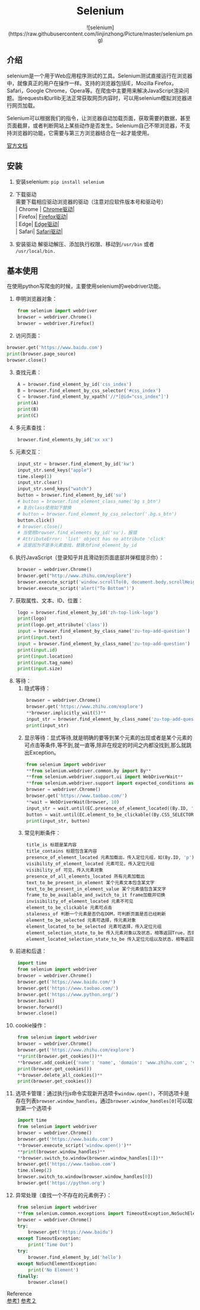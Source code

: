 # <div align="center"> Selenium </div>  

 <div align="center"> ![selenium](https://raw.githubusercontent.com/linjinzhong/Picture/master/selenium.png) </div>  

## 介绍
selenium是一个用于Web应用程序测试的工具。Selenium测试直接运行在浏览器中，就像真正的用户在操作一样。支持的浏览器包括IE，Mozilla Firefox，Safari，Google Chrome，Opera等。在爬虫中主要用来解决JavaScript渲染问题。当requests和urllib无法正常获取网页内容时，可以用selenium模拟浏览器进行网页加载。  

Selenium可以根据我们的指令，让浏览器自动加载页面，获取需要的数据，甚至页面截屏，或者判断网站上某些动作是否发生。Selenium自己不带浏览器，不支持浏览器的功能，它需要与第三方浏览器结合在一起才能使用。

[官方文档](https://selenium-python.readthedocs.io/installation.html)

## 安装  
1. 安装selenium: `pip install selenium`  

2. 下载驱动  
需要下载相应驱动浏览器的驱动（注意对应软件版本号和驱动号）    
| Chrome | [Chrome驱动](https://sites.google.com/a/chromium.org/chromedriver/downloads)|  
| Firefox| [Firefox驱动](https://github.com/mozilla/geckodriver/releases)|  
| Edge| [Edge驱动](https://developer.microsoft.com/en-us/microsoft-edge/tools/webdriver/)|  
| Safari| [Safari驱动](https://webkit.org/blog/6900/webdriver-support-in-safari-10/)|  

3. 安装驱动
解驱动解压、添加执行权限、移动到`/usr/bin` 或者 `/usr/local/bin.`  

## 基本使用
在使用python写爬虫的时候，主要使用selenium的webdriver功能。  
1. 申明浏览器对象：  
```python  
	from selenium import webdriver  
	browser = webdriver.Chrome()  
	browser = webdriver.Firefox()  
```  
2. 访问页面：  
```python  
browser.get('https://www.baidu.com')  
print(browser.page_source)  
browser.close()  
```  
3. 查找元素：  
```python   
	A = browser.find_element_by_id('css_index')  
	B = browser.find_element_by_css_selector('#css_index')  
	C = browser.find_element_by_xpath('//*[@id="css_index"]')  
	print(A)  
	print(B)  
	print(C)  
```  
4. 多元素查找：  
```python  
	browser.find_elements_by_id('xx xx')  
```  
5. 元素交互：  
```python  
	input_str = browser.find_element_by_id('kw')  
	input_str.send_keys("apple")  
	time.sleep(1)  
	input_str.clear()  
	input_str.send_keys("watch")  
	button = browser.find_element_by_id('su')  
	# button = browser.find_element_class_name('bg s_btn')  
	# 复合class使用如下替换  
	# button = browser.find_element_by_css_selector('.bg.s_btn')  
	button.click()  
	# browser.close()  
	# 当使用browser.find_elements_by_id('su')，报错  
	# AttributeError: 'list' object has no attribute 'click'  
	# 这是因为不是多元素查找，替换为find_element_by_id  
```  
6. 执行JavaScript（登录知乎并且滑动到页面底部并弹框提示你）：  
```python
	browser = webdriver.Chrome()  
	browser.get("http://www.zhihu.com/explore")  
	browser.execute_script('window.scrollTo(0, document.body.scrollHeight)')  
	browser.execute_script('alert("To Bottom")')  
```  
7. 获取属性、文本、ID、位置：  
```python
	logo = browser.find_element_by_id('zh-top-link-logo')  
	print(logo)  
	print(logo.get_attribute('class'))  
	input = browser.find_element_by_class_name('zu-top-add-question')  
	print(input.text)  
	input = browser.find_element_by_class_name('zu-top-add-question')  
	print(input.id)  
	print(input.location)  
	print(input.tag_name)  
	print(input.size)  
```  
8. 等待：  
	1. 隐式等待：  
	```python  
		browser = webdriver.Chrome()  
		browser.get('https://www.zhihu.com/explore')  
		**browser.implicitly_wait(5)**  
		input_str = browser.find_element_by_class_name('zu-top-add-question')  
		print(input_str)  
	```  
	2. 显示等待：显式等待,就是明确的要等到某个元素的出现或者是某个元素的可点击等条件,等不到,就一直等,除非在规定的时间之内都没找到,那么就跳出Exception。    
	```python  
		from selenium import webdriver  
		**from selenium.webdriver.common.by import By**  
		**from selenium.webdriver.support.ui import WebDriverWait**  
		**from selenium.webdriver.support import expected_conditions as EC**  
		browser = webdriver.Chrome()  
		browser.get('https://www.taobao.com/')  
		**wait = WebDriverWait(browser, 10)  
		input_str = wait.until(EC.presence_of_element_located((By.ID, 'q')))  
		button = wait.until(EC.element_to_be_clickable((By.CSS_SELECTOR, '.btn-search')))**  
		print(input_str, button)  
	```  
	3. 常见判断条件：    
	```python  
		title_is 标题是某内容  
		title_contains 标题包含某内容  
		presence_of_element_located 元素加载出，传入定位元组，如(By.ID, 'p')  
		visibility_of_element_located 元素可见，传入定位元组  
		visibility_of 可见，传入元素对象  
		presence_of_all_elements_located 所有元素加载出  
		text_to_be_present_in_element 某个元素文本包含某文字  
		text_to_be_present_in_element_value 某个元素值包含某文字  
		frame_to_be_available_and_switch_to_it frame加载并切换  
		invisibility_of_element_located 元素不可见  
		element_to_be_clickable 元素可点击  
		staleness_of 判断一个元素是否仍在DOM，可判断页面是否已经刷新  
		element_to_be_selected 元素可选择，传元素对象  
		element_located_to_be_selected 元素可选择，传入定位元组  
		element_selection_state_to_be 传入元素对象以及状态，相等返回True，否则返回False  
		element_located_selection_state_to_be 传入定位元组以及状态，相等返回True，否则返回False  
	```  	 
9. 前进和后退：  
```python  
	import time  
	from selenium import webdriver  
	browser = webdriver.Chrome()  
	browser.get('https://www.baidu.com/')  
	browser.get('https://www.taobao.com/')  
	browser.get('https://www.python.org/')  
	browser.back()  
	browser.forward()    
	browser.close()  
```  
10. cookie操作：  
```python  
	from selenium import webdriver  
	browser = webdriver.Chrome()  
	browser.get('https://www.zhihu.com/explore')  
	**print(browser.get_cookies())**  
	**browser.add_cookie({'name': 'name', 'domain': 'www.zhihu.com', 'value': 'zhaofan'})**  
	print(browser.get_cookies())  
	**browser.delete_all_cookies()**  
	print(browser.get_cookies())  
```  
11. 选项卡管理：通过执行js命令实现新开选项卡`window.open()`，不同选项卡是存在列表`browser.window_handles`，通过`browser.window_handles[0]`可以取到第一个选项卡  
```python  
	import time  
	from selenium import webdriver  
	browser = webdriver.Chrome()  
	browser.get('https://www.baidu.com')  
	**browser.execute_script('window.open()')**  
	**print(browser.window_handles)**  
	**browser.switch_to.window(browser.window_handles[1])**  
	browser.get('https://www.taobao.com')  
	time.sleep(2)  
	browser.switch_to.window(browser.window_handles[0])  
	browser.get('https://python.org')  
```  
12. 异常处理（查找一个不存在的元素例子）：     
```python  
	from selenium import webdriver  
	**from selenium.common.exceptions import TimeoutException,NoSuchElementException**  
	browser = webdriver.Chrome()  
	try:  
		browser.get('https://www.baidu')  
	except TimeoutException:  
		print('Time Out')  
	try:  
		browser.find_element_by_id('hello')  
	except NoSuchElementException:  
		print('No Element')  
	finally:  
		browser.close()  
```  

Reference  
[参考1](https://selenium-python.readthedocs.io/api.html#module-selenium.webdriver.common.action_chains)
[参考２](https://blog.csdn.net/qq_29186489/article/details/78661008)